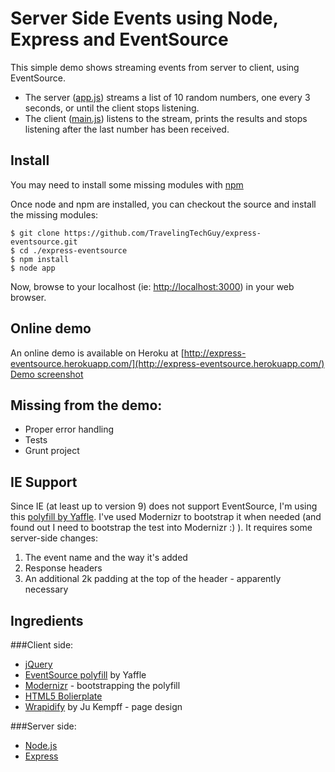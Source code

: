 Server Side Events using Node, Express and EventSource
======================================================

This simple demo shows streaming events from server to client, using EventSource.

* The server ([app.js](https://github.com/TravelingTechGuy/express-eventsource/blob/master/app.js)) streams a list of 10 random numbers, one every 3 seconds, or until the client stops listening.
* The client ([main.js](https://github.com/TravelingTechGuy/express-eventsource/blob/master/public/javascripts/main.js)) listens to the stream, prints the results and stops listening after the last number has been received.


Install
-------
You may need to install some missing modules with [npm](http://npmjs.org/)

Once node and npm are installed, you can checkout the source and install the missing modules:

	$ git clone https://github.com/TravelingTechGuy/express-eventsource.git
	$ cd ./express-eventsource
	$ npm install
	$ node app

Now, browse to your localhost (ie: [http://localhost:3000](http://localhost:3000)) in your web browser.

Online demo
-----------
An online demo is available on Heroku at [http://express-eventsource.herokuapp.com/](http://express-eventsource.herokuapp.com/)
[Demo screenshot](http://i.imgur.com/p7W5Lk7.png)

Missing from the demo:
----------------------
+ Proper error handling
+ Tests
+ Grunt project

IE Support
----------
Since IE (at least up to version 9) does not support EventSource, I'm using this [polyfill by Yaffle](https://github.com/Yaffle/EventSource).
I've used Modernizr to bootstrap it when needed (and found out I need to bootstrap the test into Modernizr :) ).
It requires some server-side changes:

1. The event name and the way it's added
2. Response headers
3. An additional 2k padding at the top of the header - apparently necessary

Ingredients
-----------
###Client side:
+ [jQuery](http://www.jquery.com)
+ [EventSource polyfill](https://github.com/Yaffle/EventSource) by Yaffle
+ [Modernizr](http://modernizr.com) - bootstrapping the polyfill
+ [HTML5 Bolierplate](http://html5boilerplate.com/)
+ [Wrapidify](http://codepen.io/jkempff/pen/Iimhb) by Ju Kempff - page design
                
###Server side:
+ [Node.js](http://www.nodejs.org)
+ [Express](http://expressjs.com/)
